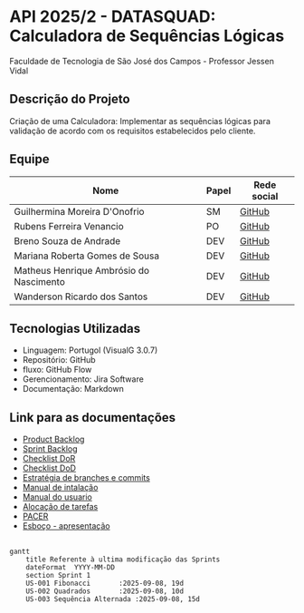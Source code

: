 # API 2025/2 - DATASQUAD: Calculadora de Sequências Lógicas
Faculdade de Tecnologia de São José dos Campos - Professor Jessen Vidal


##  Descrição do Projeto
Criação de uma Calculadora: Implementar as sequências lógicas para validação de acordo com os requisitos estabelecidos pelo cliente.


##  Equipe
| Nome | Papel | Rede social |
|------|-------|-------------|
| Guilhermina Moreira D'Onofrio | SM | [GitHub](https://github.com/guismdonofrio) |
| Rubens Ferreira Venancio | PO | [GitHub](https://github.com/rubensvnc/) |
| Breno Souza de Andrade | DEV | [GitHub](https://github.com/brenobsa) |
| Mariana Roberta Gomes de Sousa | DEV | [GitHub](https://github.com/MarinanaSousa) |
| Matheus Henrique Ambrósio do Nascimento | DEV | [GitHub](https://github.com/Froguie) |
| Wanderson Ricardo dos Santos | DEV | [GitHub](https://github.com/Wander717) |


##  Tecnologias Utilizadas
- Linguagem: Portugol (VisualG 3.0.7)
- Repositório: GitHub
- fluxo: GitHub Flow
- Gerencionamento: Jira Software
- Documentação: Markdown


##  Link para as documentações 
- [Product Backlog](docs/backlog/product_backlog.md)
- [Sprint Backlog](docs/backlog/sprint_backlog_sprint1.md)
- [Checklist DoR](docs/backlog/dor_checklist_sprint1.md)
- [Checklist DoD](docs/backlog/dod_checklist_sprint1.md)
- [Estratégia de branches e commits](docs/estrategia/branch_e_commits.md)
- [Manual de intalação](docs/manual/instalacao.md)
- [Manual do usuario](docs/manual/usuario.md)
- [Alocação de tarefas](docs/tarefas/alocacao_tarefas_sprint1.md)
- [PACER](docs/softskills/avaliacao_pacer_sprint1.md)
- [Esboço - apresentação](docs/apresentacoes/sprint1_review.md)


##       
```mermaid
gantt
    title Referente à ultima modificação das Sprints
    dateFormat  YYYY-MM-DD
    section Sprint 1
    US-001 Fibonacci       :2025-09-08, 19d
    US-002 Quadrados       :2025-09-08, 10d  
    US-003 Sequência Alternada :2025-09-08, 15d
